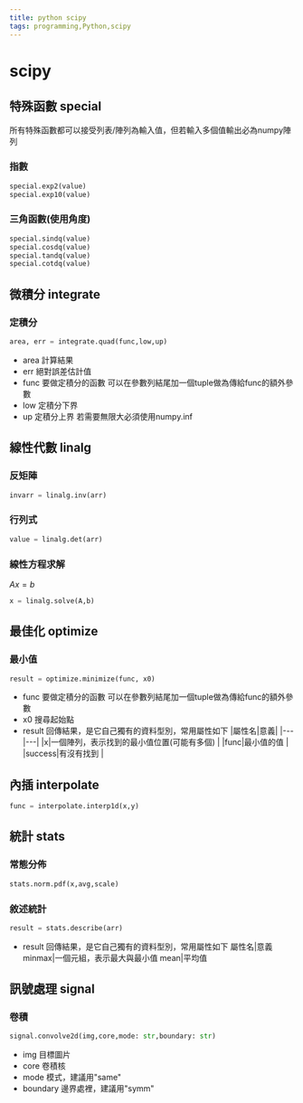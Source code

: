 ```yaml
---
title: python scipy
tags: programming,Python,scipy
---
```


# scipy

## 特殊函數 special
所有特殊函數都可以接受列表/陣列為輸入值，但若輸入多個值輸出必為numpy陣列

### 指數

```python
special.exp2(value)
special.exp10(value)
```

### 三角函數(使用角度)

```python
special.sindq(value)
special.cosdq(value)
special.tandq(value)
special.cotdq(value)
```

## 微積分 integrate

### 定積分

```python
area, err = integrate.quad(func,low,up)
```
* area 計算結果
* err 絕對誤差估計值
* func 要做定積分的函數
  可以在參數列結尾加一個tuple做為傳給func的額外參數
* low 定積分下界
* up 定積分上界
  若需要無限大必須使用numpy.inf

## 線性代數 linalg

### 反矩陣

```python
invarr = linalg.inv(arr)
```

### 行列式

```python
value = linalg.det(arr)
```

### 線性方程求解
$Ax = b$

```python
x = linalg.solve(A,b)
```

## 最佳化 optimize

### 最小值

```python
result = optimize.minimize(func, x0)
```
* func 要做定積分的函數
  可以在參數列結尾加一個tuple做為傳給func的額外參數
* x0 搜尋起始點
* result 回傳結果，是它自己獨有的資料型別，常用屬性如下
|屬性名|意義|
|---|---|
|x|一個陣列，表示找到的最小值位置(可能有多個) |
|func|最小值的值 |
|success|有沒有找到 |

## 內插 interpolate

```python
func = interpolate.interp1d(x,y)
```

## 統計 stats

### 常態分佈

```python
stats.norm.pdf(x,avg,scale)
```

### 敘述統計

```python
result = stats.describe(arr)
```
* result 回傳結果，是它自己獨有的資料型別，常用屬性如下
屬性名|意義
 minmax|一個元組，表示最大與最小值 
 mean|平均值 

## 訊號處理 signal

### 卷積

```python
signal.convolve2d(img,core,mode: str,boundary: str)
```
* img 目標圖片
* core 卷積核
* mode 模式，建議用"same"
* boundary 邊界處裡，建議用"symm"